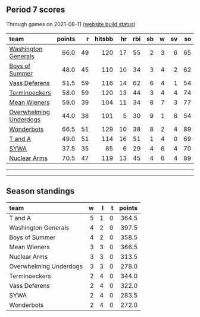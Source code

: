 

## Period 7 scores

Through games on 2021-08-11 ([website build status](https://github.com/brian-bot/pl-site/actions))


|team                                              | points|  r| hitsbb| hr| rbi| sb|  w| sv| so|   era|  whip|
|:-------------------------------------------------|------:|--:|------:|--:|---:|--:|--:|--:|--:|-----:|-----:|
|[Washington Generals](./washingtongenerals)       |   66.0| 49|    120| 17|  55|  2|  3|  6| 65| 2.411| 1.161|
|[Boys of Summer](./boysofsummer)                  |   48.0| 45|    110| 10|  34|  3|  4|  2| 62| 2.305| 1.098|
|[Vass Deferens](./vassdeferens)                   |   51.5| 59|    116| 14|  62|  6|  4|  1| 54| 6.399| 1.509|
|[Terminoeckers](./terminoeckers)                  |   58.0| 59|    120| 13|  44|  3|  4|  4| 74| 4.500| 1.311|
|[Mean Wieners](./meanwieners)                     |   59.0| 39|    104| 11|  34|  8|  7|  3| 77| 2.585| 1.133|
|[Overwhelming Underdogs](./overwhelmingunderdogs) |   44.0| 38|    101|  5|  30|  9|  1|  6| 54| 3.771| 1.089|
|[Wonderbots](./wonderbots)                        |   66.5| 51|    129| 10|  38|  8|  2|  4| 89| 2.966| 1.102|
|[T and A](./tanda)                                |   49.0| 51|    114| 16|  51|  1|  4|  0| 69| 4.362| 1.284|
|[SYWA](./sywa)                                    |   37.5| 35|     85|  6|  29|  4|  6|  4| 70| 4.783| 1.166|
|[Nuclear Arms](./nucleararms)                     |   70.5| 47|    119| 13|  45|  4|  6|  4| 89| 4.235| 1.047|

* * *
* * *

## Season standings


|team                   |  w|  l|  t| points|
|:----------------------|--:|--:|--:|------:|
|T and A                |  5|  1|  0|  364.5|
|Washington Generals    |  4|  2|  0|  397.5|
|Boys of Summer         |  4|  2|  0|  358.5|
|Mean Wieners           |  3|  3|  0|  366.5|
|Nuclear Arms           |  3|  3|  0|  313.5|
|Overwhelming Underdogs |  3|  3|  0|  278.0|
|Terminoeckers          |  2|  4|  0|  344.0|
|Vass Deferens          |  2|  4|  0|  322.0|
|SYWA                   |  2|  4|  0|  283.5|
|Wonderbots             |  2|  4|  0|  272.0|


